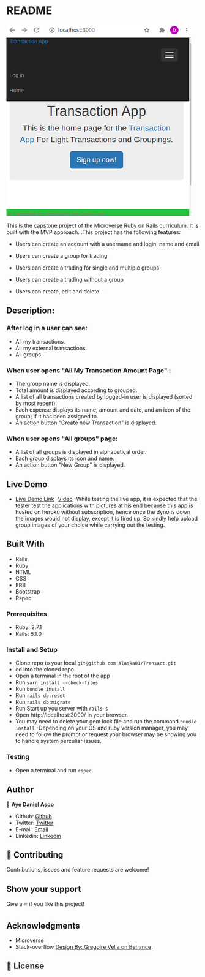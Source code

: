 # README

![screenshot](app/assets/images/capstone.png)

This is the capstone project of the Microverse Ruby on Rails curriculum. It is built with the MVP approach. .This project has the following features:

- Users can create an account with a username and login, name and email

- Users can create a group for trading

- Users can create a trading for single and multiple groups

- Users can create a trading without a group

- Users can create, edit and delete .

## Description:

### After log in a user can see:

- All my transactions.
- All my external transactions.
- All groups.

### When user opens "All My Transaction Amount Page" :

- The group name is displayed.
- Total amount is displayed according to grouped.
- A list of all transactions created by logged-in user is displayed (sorted by most recent).
- Each expense displays its name, amount and date, and an icon of the group; if it has been assigned to.
- An action button "Create new Transaction" is displayed.

### When user opens "All groups" page:

- A list of all groups is displayed in alphabetical order.
- Each group displays its icon and name.
- An action button "New Group" is displayed.

## Live Demo

- [Live Demo Link](https://ayerorcapstone.herokuapp.com/) -[Video](https://ayerorcapstone.herokuapp.com/)
  -While testing the live app, it is expected that the tester test the applications with pictures at his end because this app is hosted on heroku without subscription, hence once the dyno is down the images would not display, except it is fired up. So kindly help upload group images of your choice while carrying out the testing.

## Built With

- Rails
- Ruby
- HTML
- CSS
- ERB
- Bootstrap
- Rspec

### Prerequisites

- Ruby: 2.7.1
- Rails: 6.1.0

### Install and Setup

- Clone repo to your local `git@github.com:Alaska01/Transact.git`
- cd into the cloned repo
- Open a terminal in the root of the app
- Run `yarn install --check-files`
- Run `bundle install`
- Run `rails db:reset`
- Run `rails db:migrate`
- Run Start up you server with `rails s`
- Open http://localhost:3000/ in your browser.
- You may need to delete your gem lock file and run the command `bundle install`
  -Depending on your OS and ruby version manager, you may need to follow the prompt or request your browser may be showing you to handle system perculiar issues.

### Testing

- Open a terminal and run `rspec`.

## Author

👤 **Aye Daniel Asoo**

- Github: [Github](https://github.com/Alaska01)
- Twitter: [Twitter](https://twitter.com/AyeAsoo)
- E-mail: <a href="mailto:aadaniel108@gmail.com?subject=Hello Daniel!">Email</a>
- Linkedin: [Linkedin](https://www.linkedin.com/in/daniel-asoo-aye/)

## 🤝 Contributing

Contributions, issues and feature requests are welcome!

## Show your support

Give a ⭐️ if you like this project!

## Acknowledgments

- Microverse
- Stack-overflow
  [Design By: Gregoire Vella on Behance](https://www.behance.net/gallery/19759151/Snapscan-iOs-design-and-branding?tracking_source=).

## 📝 License
